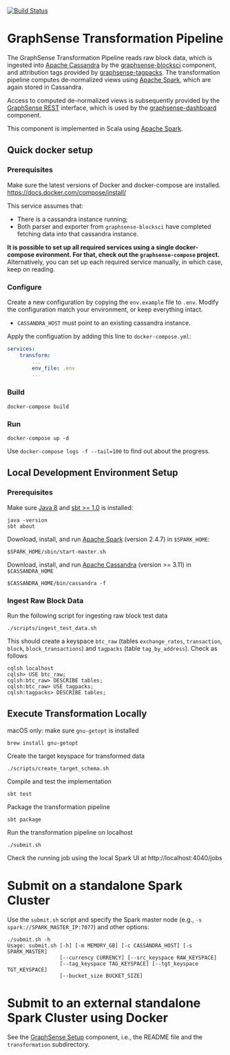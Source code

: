 [![Build Status](https://travis-ci.org/graphsense/graphsense-transformation.svg?branch=master)](https://travis-ci.org/graphsense/graphsense-transformation)

# GraphSense Transformation Pipeline

The GraphSense Transformation Pipeline reads raw block data, which is
ingested into [Apache Cassandra][apache-cassandra]
by the [graphsense-blocksci][graphsense-blocksci] component, and
attribution tags provided by [graphsense-tagpacks][graphsense-tagpacks].
The transformation pipeline computes de-normalized views using
[Apache Spark][apache-spark], which are again stored in Cassandra.

Access to computed de-normalized views is subsequently provided by the
[GraphSense REST][graphsense-rest] interface, which is used by the
[graphsense-dashboard][graphsense-dashboard] component.

This component is implemented in Scala using [Apache Spark][apache-spark].

## Quick docker setup

### Prerequisites
Make sure the latest versions of Docker and docker-compose are installed. https://docs.docker.com/compose/install/

This service assumes that:
 - There is a cassandra instance running;
 - Both parser and exporter from `graphsense-blocksci` have completed fetching data into that cassandra instance.
 
**It is possible to set up all required services using a single docker-compose evironment. For that, check out the `graphsense-compose` project.** Alternatively, you can set up each required service manually, in which case, keep on reading.

### Configure
Create a new configuration by copying the `env.example` file to `.env`.
Modify the configuration match your environment, or keep everything intact.
 - `CASSANDRA_HOST` must point to an existing cassandra instance.

Apply the configuation by adding this line to `docker-compose.yml`:
```yaml
services:
    transform:
        ...
        env_file: .env
        ...
```

### Build 
`docker-compose build`

### Run
`docker-compose up -d`

Use `docker-compose logs -f --tail=100` to find out about the progress.


## Local Development Environment Setup

### Prerequisites

Make sure [Java 8][java] and [sbt >= 1.0][scala-sbt] is installed:

    java -version
    sbt about

Download, install, and run [Apache Spark][apache-spark] (version 2.4.7)
in `$SPARK_HOME`:

    $SPARK_HOME/sbin/start-master.sh

Download, install, and run [Apache Cassandra][apache-cassandra]
(version >= 3.11) in `$CASSANDRA_HOME`

    $CASSANDRA_HOME/bin/cassandra -f

### Ingest Raw Block Data

Run the following script for ingesting raw block test data

    ./scripts/ingest_test_data.sh

This should create a keyspace `btc_raw` (tables `exchange_rates`,
`transaction`, `block`, `block_transactions`) and `tagpacks`
(table `tag_by_address`). Check as follows

    cqlsh localhost
    cqlsh> USE btc_raw;
    cqlsh:btc_raw> DESCRIBE tables;
    cqlsh:btc_raw> USE tagpacks;
    cqlsh:tagpacks> DESCRIBE tables;

## Execute Transformation Locally

macOS only: make sure `gnu-getopt` is installed

    brew install gnu-getopt

Create the target keyspace for transformed data

    ./scripts/create_target_schema.sh

Compile and test the implementation

    sbt test

Package the transformation pipeline

    sbt package

Run the transformation pipeline on localhost

    ./submit.sh

Check the running job using the local Spark UI at http://localhost:4040/jobs

# Submit on a standalone Spark Cluster

Use the `submit.sh` script and specify the Spark master node
(e.g., `-s spark://SPARK_MASTER_IP:7077`) and other options:

```
./submit.sh -h
Usage: submit.sh [-h] [-m MEMORY_GB] [-c CASSANDRA_HOST] [-s SPARK_MASTER]
                 [--currency CURRENCY] [--src_keyspace RAW_KEYSPACE]
                 [--tag_keyspace TAG_KEYSPACE] [--tgt_keyspace TGT_KEYSPACE]
                 [--bucket_size BUCKET_SIZE]
```

# Submit to an external standalone Spark Cluster using Docker

See the [GraphSense Setup][graphsense-setup] component, i.e., the README
file and the `transformation` subdirectory.


[graphsense-blocksci]: https://github.com/graphsense/graphsense-blocksci
[graphsense-tagpacks]: https://github.com/graphsense/graphsense-tagpacks
[graphsense-dashboard]: https://github.com/graphsense/graphsense-dashboard
[graphsense-rest]: https://github.com/graphsense/graphsense-rest
[graphsense-setup]: https://github.com/graphsense/graphsense-setup
[java]: https://java.com
[scala-ide]: http://scala-ide.org/
[scala-lang]: https://www.scala-lang.org/
[scala-sbt]: http://www.scala-sbt.org
[sbteclipse]: https://github.com/typesafehub/sbteclipse
[apache-spark]: https://spark.apache.org/downloads.html
[apache-cassandra]: http://cassandra.apache.org/
